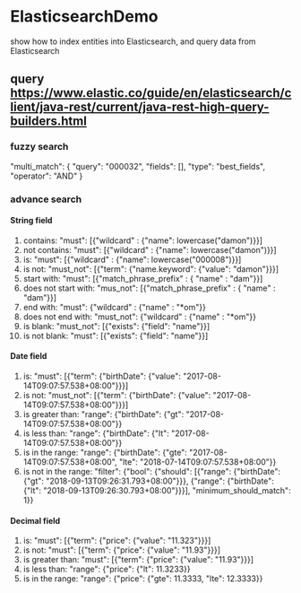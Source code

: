 # ElasticsearchDemo
show how to index entities into Elasticsearch, and query data from Elasticsearch


## query https://www.elastic.co/guide/en/elasticsearch/client/java-rest/current/java-rest-high-query-builders.html 
### fuzzy search
   "multi_match": {
						"query": "000032",
						"fields": [],
						"type": "best_fields",
						"operator": "AND"
	 }
	 
### advance search
#### String field
1. contains: "must": [{"wildcard" : {"name": lowercase("damon")}}]
2. not contains: "must": [{"wildcard" : {"name": lowercase("damon")}}]
3. is: "must": [{"wildcard" : {"name": lowercase("000008")}}]
4. is not: "must_not": [{"term": {"name.keyword": {"value": "damon"}}}]
5. start with: "must": [{"match_phrase_prefix" : { "name" : "dam"}}]
6. does not start with: "mus_not": [{"match_phrase_prefix" : { "name" : "dam"}}]
7. end with: "must": {"wildcard" : {"name" : "*om"}}
8. does not end with: "must_not": {"wildcard" : {"name" : "*om"}}
9. is blank: "must_not": [{"exists": {"field": "name"}}]
10. is not blank: "must": [{"exists": {"field": "name"}}]	
#### Date field
1. is: "must": [{"term": {"birthDate": {"value": "2017-08-14T09:07:57.538+08:00"}}}]
2. is not: "must_not": [{"term": {"birthDate": {"value": "2017-08-14T09:07:57.538+08:00"}}}]
3. is greater than: "range": {"birthDate": {"gt": "2017-08-14T09:07:57.538+08:00"}}
4. is less than: "range": {"birthDate": {"lt": "2017-08-14T09:07:57.538+08:00"}}
5. is in the range: "range": {"birthDate": {"gte": "2017-08-14T09:07:57.538+08:00", "lte": "2018-07-14T09:07:57.538+08:00"}}
6. is not in the range: "filter": {"bool": {"should": [{"range": {"birthDate": {"gt": "2018-09-13T09:26:31.793+08:00"}}}, {"range": {"birthDate": {"lt": "2018-09-13T09:26:30.793+08:00"}}}], "minimum_should_match": 1}}
#### Decimal field
1. is: "must": [{"term": {"price": {"value": "11.323"}}}]
2. is not: "must": [{"term": {"price": {"value": "11.93"}}}]
3. is greater than: "must": [{"term": {"price": {"value": "11.93"}}}]
4. is less than: "range": {"price": {"lt": 11.3233}}
5. is in the range: "range": {"price": {"gte": 11.3333, "lte": 12.3333}}
